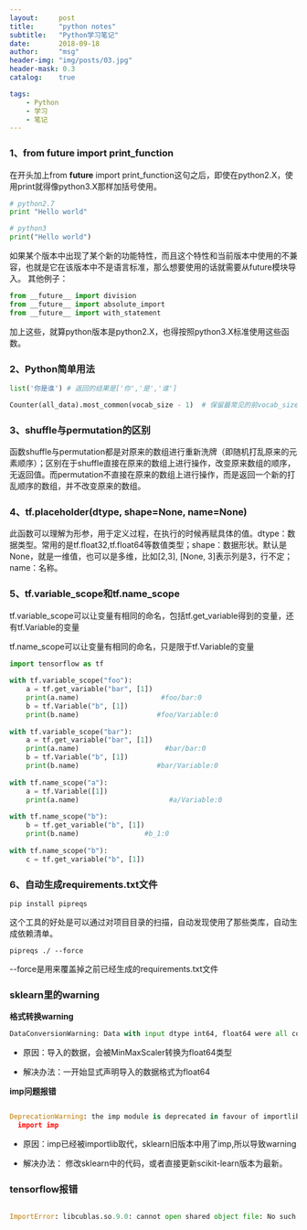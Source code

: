 ```yaml
---
layout:     post
title:      "python notes"
subtitle:   "Python学习笔记"
date:       2018-09-18
author:     "msg"
header-img: "img/posts/03.jpg"
header-mask: 0.3
catalog:    true

tags:
    - Python
    - 学习
    - 笔记
---
```


### 1、from __future__ import print_function

在开头加上from __future__ import print_function这句之后，即使在python2.X，使用print就得像python3.X那样加括号使用。

```python
# python2.7
print "Hello world"

# python3
print("Hello world")
```

如果某个版本中出现了某个新的功能特性，而且这个特性和当前版本中使用的不兼容，也就是它在该版本中不是语言标准，那么想要使用的话就需要从future模块导入。
其他例子： 

```python
from __future__ import division 
from __future__ import absolute_import 
from __future__ import with_statement
 ```
 
加上这些，就算python版本是python2.X，也得按照python3.X标准使用这些函数。

### 2、Python简单用法

```python
list('你是谁') # 返回的结果是['你','是','谁']

Counter(all_data).most_common(vocab_size - 1)  # 保留最常见的前vocab_size - 1的data

```

### 3、shuffle与permutation的区别

函数shuffle与permutation都是对原来的数组进行重新洗牌（即随机打乱原来的元素顺序）；区别在于shuffle直接在原来的数组上进行操作，改变原来数组的顺序，无返回值。而permutation不直接在原来的数组上进行操作，而是返回一个新的打乱顺序的数组，并不改变原来的数组。

### 4、tf.placeholder(dtype, shape=None, name=None)

此函数可以理解为形参，用于定义过程，在执行的时候再赋具体的值。dtype：数据类型。常用的是tf.float32,tf.float64等数值类型；shape：数据形状。默认是None，就是一维值，也可以是多维，比如[2,3], [None, 3]表示列是3，行不定；name：名称。

### 5、tf.variable_scope和tf.name_scope

tf.variable_scope可以让变量有相同的命名，包括tf.get_variable得到的变量，还有tf.Variable的变量

tf.name_scope可以让变量有相同的命名，只是限于tf.Variable的变量

```python
import tensorflow as tf
 
with tf.variable_scope("foo"):
    a = tf.get_variable("bar", [1])
    print(a.name)                    #foo/bar:0
    b = tf.Variable("b", [1])
    print(b.name)                   #foo/Variable:0
 
with tf.variable_scope("bar"):
    a = tf.get_variable("bar", [1])
    print(a.name)                     #bar/bar:0
    b = tf.Variable("b", [1])
    print(b.name)                   #bar/Variable:0
 
with tf.name_scope("a"):
    a = tf.Variable([1])
    print(a.name)                      #a/Variable:0
 
with tf.name_scope("b"):
    b = tf.get_variable("b", [1])
    print(b.name)                #b_1:0
 
with tf.name_scope("b"):
    c = tf.get_variable("b", [1])

```

### 6、自动生成requirements.txt文件

```shell
pip install pipreqs

```

这个工具的好处是可以通过对项目目录的扫描，自动发现使用了那些类库，自动生成依赖清单。

```shell
pipreqs ./ --force

```

--force是用来覆盖掉之前已经生成的requirements.txt文件

### sklearn里的warning

**格式转换warning**

```python
DataConversionWarning: Data with input dtype int64, float64 were all converted to float64 by MinMaxS
```

* 原因：导入的数据，会被MinMaxScaler转换为float64类型


* 解决办法：一开始显式声明导入的数据格式为float64

**imp问题报错**

```python

DeprecationWarning: the imp module is deprecated in favour of importlib; see the module's documentation for alternative uses
  import imp

```

* 原因：imp已经被importlib取代，sklearn旧版本中用了imp,所以导致warning

* 解决办法： 修改sklearn中的代码，或者直接更新scikit-learn版本为最新。

### tensorflow报错

```python

ImportError: libcublas.so.9.0: cannot open shared object file: No such file or directory

```

